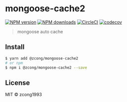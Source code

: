 # mongoose-cache2

[![NPM version](https://img.shields.io/npm/v/@zcong/mongoose-cache2.svg?style=flat)](https://npmjs.com/package/@zcong/mongoose-cache2) [![NPM downloads](https://img.shields.io/npm/dm/@zcong/mongoose-cache2.svg?style=flat)](https://npmjs.com/package/@zcong/mongoose-cache2) [![CircleCI](https://circleci.com/gh/zcong1993/mongoose-cache2/tree/master.svg?style=shield)](https://circleci.com/gh/zcong1993/mongoose-cache2/tree/master) [![codecov](https://codecov.io/gh/zcong1993/mongoose-cache2/branch/master/graph/badge.svg)](https://codecov.io/gh/zcong1993/mongoose-cache2)

> mongoose auto cache

## Install

```bash
$ yarn add @zcong/mongoose-cache2
# or npm
$ npm i @zcong/mongoose-cache2 --save
```

## License

MIT &copy; zcong1993
